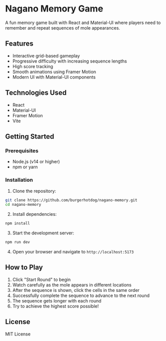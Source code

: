 # Nagano Memory Game

A fun memory game built with React and Material-UI where players need to remember and repeat sequences of mole appearances.

## Features

- Interactive grid-based gameplay
- Progressive difficulty with increasing sequence lengths
- High score tracking
- Smooth animations using Framer Motion
- Modern UI with Material-UI components

## Technologies Used

- React
- Material-UI
- Framer Motion
- Vite

## Getting Started

### Prerequisites

- Node.js (v14 or higher)
- npm or yarn

### Installation

1. Clone the repository:
```bash
git clone https://github.com/burgerhotdog/nagano-memory.git
cd nagano-memory
```

2. Install dependencies:
```bash
npm install
```

3. Start the development server:
```bash
npm run dev
```

4. Open your browser and navigate to `http://localhost:5173`

## How to Play

1. Click "Start Round" to begin
2. Watch carefully as the mole appears in different locations
3. After the sequence is shown, click the cells in the same order
4. Successfully complete the sequence to advance to the next round
5. The sequence gets longer with each round
6. Try to achieve the highest score possible!

## License

MIT License